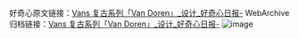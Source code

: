 好奇心原文链接：[Vans 复古系列「Van Doren」_设计_好奇心日报-](https://www.qdaily.com/articles/3154.html)
WebArchive归档链接：[Vans 复古系列「Van Doren」_设计_好奇心日报-](http://web.archive.org/web/20190623151617/https://www.qdaily.com/articles/3154.html)
![image](http://ww3.sinaimg.cn/large/007d5XDply1g3v6qtavwej30u0304dsp)